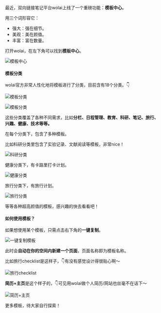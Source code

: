 最近，双向链接笔记平台wolai上线了一个重磅功能：**模板中心**。

用三个词形容它：

- 强大：强在细节。
- 美观：美在颜值。
- 丰富：富在数量。

打开wolai，在左下角可以找到**模板中心**。


![模板中心](https://figurebed-iseex.oss-cn-hangzhou.aliyuncs.com/img/20210305183221.png)

#### 模板分类

wolai官方非常人性化地将模板进行了分类，目前含有18个分类。👇

![模板分类](https://figurebed-iseex.oss-cn-hangzhou.aliyuncs.com/img/20210305183936.png)

![模板分类](https://figurebed-iseex.oss-cn-hangzhou.aliyuncs.com/img/20210305183946.png)

这些分类覆盖了各种不同需求，比如**分栏、日程管理、教育、科研、笔记、旅行、兴趣、健康、技术等等。**

在每个分类下，包含了多种模板。

比如科研分类里包含了实验记录、文献阅读等模板，非常nice！

![科研分类](https://figurebed-iseex.oss-cn-hangzhou.aliyuncs.com/img/20210305184555.png)

健康分类下，有卡路里打卡计划。

![健康分类](https://figurebed-iseex.oss-cn-hangzhou.aliyuncs.com/img/20210305184726.png)

旅行分类下，有旅行计划。

![旅行分类](https://figurebed-iseex.oss-cn-hangzhou.aliyuncs.com/img/20210305184842.png)

等等各种超高颜值的模板，感兴趣的快去看看吧！

#### 如何使用模板？

如果想使用某个模板，只需点击右下角的**一键复制**。

![一键复制模板](https://figurebed-iseex.oss-cn-hangzhou.aliyuncs.com/img/20210305185106.png)

此时会**自动在你的空间内新建一个页面**，页面名称即为模板名称。


比如旅行checklist是这样子，👇有没有感觉设计得很贴心啊～

![旅行checklist](https://figurebed-iseex.oss-cn-hangzhou.aliyuncs.com/img/20210305185236.png)

**简历+主页**是这个样子的，👇可见用wolai做个人简历/网站也丝毫不在话下～

![简历+主页](https://figurebed-iseex.oss-cn-hangzhou.aliyuncs.com/img/20210305185353.png)

更多模板，待大家自行探索！